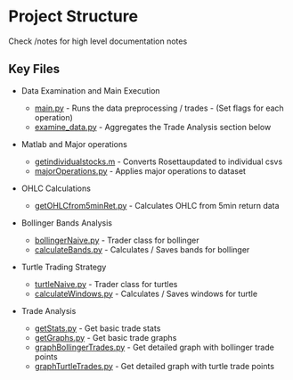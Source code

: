 # Project Structure
Check /notes for high level documentation notes
## Key Files
- Data Examination and Main Execution
  - [main.py](/src/main.py) - Runs the data preprocessing / trades - (Set flags for each operation)
  - [examine_data.py](/src/examine_data.py) - Aggregates the Trade Analysis section below

- Matlab and Major operations
  - [getindividualstocks.m](/src/matlabExtraction/getindivudalstocks.m) - Converts Rosettaupdated to individual csvs
  - [majorOperations.py](/src/helperFunctions/dataPreprocessing/majorOperations.py) - Applies major operations to dataset

- OHLC Calculations
  - [getOHLCfrom5minRet.py](/src/helperFunctions/dataPreprocessing/getOHLCfrom5minRet.py) - Calculates OHLC from 5min return data


- Bollinger Bands Analysis
  - [bollingerNaive.py](/src/bollingerBands/bollingerNaive.py) - Trader class for bollinger
  - [calculateBands.py](/src/bollingerBands/calculateBands.py) - Calculates / Saves bands for bollinger

- Turtle Trading Strategy
  - [turtleNaive.py](/src/turtles/turtleNaive.py) - Trader class for turtles
  - [calculateWindows.py](/src/turtles/calculateWindows.py) - Calculates / Saves windows for turtle

- Trade Analysis
  - [getStats.py](/src/tradeAnalysis/getStats.py) - Get basic trade stats
  - [getGraphs.py](/src/tradeAnalysis/getGraphs.py) - Get basic trade graphs
  - [graphBollingerTrades.py](/src/bollingerBands/analysis/graphBollingerTrades.py) - Get detailed graph with bollinger trade points
  - [graphTurtleTrades.py](/src/turtles/analysis/graphTurtleTrades.py) - Get detailed graph with turtle trade points

    